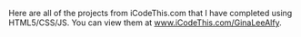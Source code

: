Here are all of the projects from iCodeThis.com that I have completed using HTML5/CSS/JS. You can view them at www.iCodeThis.com/GinaLeeAlfy.
